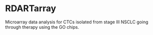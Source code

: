 # RDARTarray
Microarray data analysis for CTCs isolated from stage III NSCLC going through therapy using the GO chips. 

